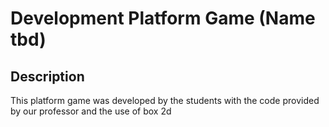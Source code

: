 # Development Platform Game (Name tbd)

## Description 

This platform game was developed by the students with the code provided by our professor and the use of box 2d

